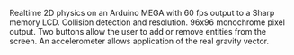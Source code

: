 Realtime 2D physics on an Arduino MEGA with 60 fps output to a Sharp memory LCD. Collision detection and resolution. 96x96 monochrome pixel output. Two buttons allow the user to add or remove entities from the screen. An accelerometer allows application of the real gravity vector.